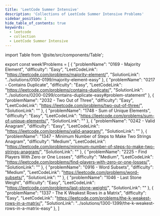 ```yaml
---
title: 'LeetCode Summer Intensive'
description: 'Collections of LeetCode Summer Intensive Problems'
sidebar_position: 1
hide_table_of_contents: true
keywords:
  - leetcode
  - collection
  - LeetCode Summer Intensive
---
```


import Table from '@site/src/components/Table';

export const week1Problems = [
  {
    "problemName": "0169 - Majority Element",
    "difficulty": "Easy",
    "LeetCodeLink": "https://leetcode.com/problems/majority-element/",
    "SolutionLink": "../solutions/0100-0199/majority-element-easy"
  },
  {
    "problemName": "0217 - Contains Duplicate",
    "difficulty": "Easy",
    "LeetCodeLink": "https://leetcode.com/problems/contains-duplicate/",
    "SolutionLink": "../solutions/0200-0299/contains-duplicate-easy#problem-statement"
  },
  {
    "problemName": "2032 - Two Out of Three",
    "difficulty": "Easy",
    "LeetCodeLink": "https://leetcode.com/problems/two-out-of-three/",
    "SolutionLink": ""
  },
  {
    "problemName": "1748 - Sum of Unique Elements",
    "difficulty": "Easy",
    "LeetCodeLink": "https://leetcode.com/problems/sum-of-unique-elements/",
    "SolutionLink": ""
  },
  {
    "problemName": "0242 - Valid Anagram",
    "difficulty": "Easy",
    "LeetCodeLink": "https://leetcode.com/problems/valid-anagram/",
    "SolutionLink": ""
  },
  {
    "problemName": "1347 - Minimum Number of Steps to Make Two Strings Anagram",
    "difficulty": "Medium",
    "LeetCodeLink": "https://leetcode.com/problems/minimum-number-of-steps-to-make-two-strings-anagram/",
    "SolutionLink": ""
  },
  {
    "problemName": "2225 - Find Players With Zero or One Losses",
    "difficulty": "Medium",
    "LeetCodeLink": "https://leetcode.com/problems/find-players-with-zero-or-one-losses/",
    "SolutionLink": ""
  },
  {
    "problemName": "0916 - Word Subsets",
    "difficulty": "Medium",
    "LeetCodeLink": "https://leetcode.com/problems/word-subsets/",
    "SolutionLink": ""
  },
  {
    "problemName": "1046 - Last Stone Weight",
    "difficulty": "Easy",
    "LeetCodeLink": "https://leetcode.com/problems/last-stone-weight/",
    "SolutionLink": ""
  },
  {
    "problemName": "1337 - The K Weakest Rows in a Matrix",
    "difficulty": "Easy",
    "LeetCodeLink": "https://leetcode.com/problems/the-k-weakest-rows-in-a-matrix/",
    "SolutionLink": "../solutions/1300-1399/the-k-weakest-rows-in-a-matrix-easy"
  },
]

<Table 
    title="Week 1 (24 May - 27 May)"
    data={week1Problems}
    collectionLink="https://leetcode.com/list/eeyho3um"
    isSorted={false}
/>